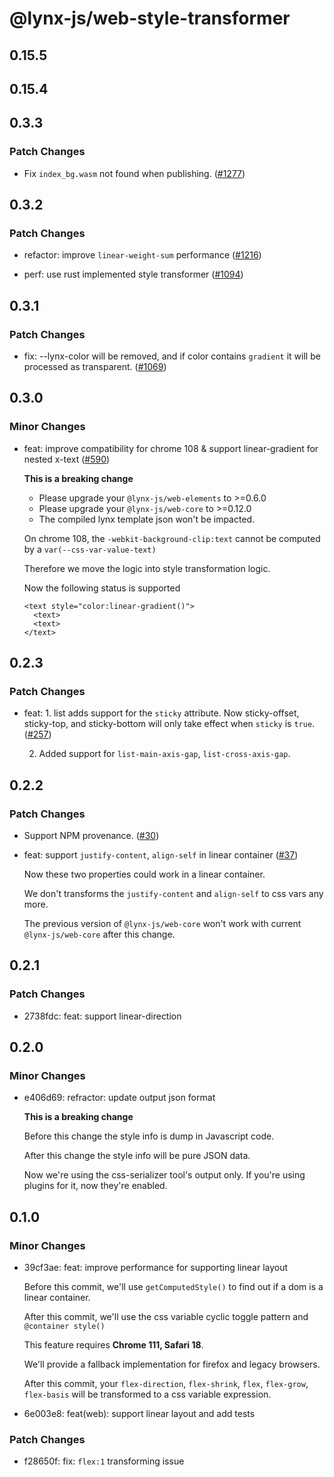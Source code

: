 # @lynx-js/web-style-transformer

## 0.15.5

## 0.15.4

## 0.3.3

### Patch Changes

- Fix `index_bg.wasm` not found when publishing. ([#1277](https://github.com/lynx-family/lynx-stack/pull/1277))

## 0.3.2

### Patch Changes

- refactor: improve `linear-weight-sum` performance ([#1216](https://github.com/lynx-family/lynx-stack/pull/1216))

- perf: use rust implemented style transformer ([#1094](https://github.com/lynx-family/lynx-stack/pull/1094))

## 0.3.1

### Patch Changes

- fix: --lynx-color will be removed, and if color contains `gradient` it will be processed as transparent. ([#1069](https://github.com/lynx-family/lynx-stack/pull/1069))

## 0.3.0

### Minor Changes

- feat: improve compatibility for chrome 108 & support linear-gradient for nested x-text ([#590](https://github.com/lynx-family/lynx-stack/pull/590))

  **This is a breaking change**

  - Please upgrade your `@lynx-js/web-elements` to >=0.6.0
  - Please upgrade your `@lynx-js/web-core` to >=0.12.0
  - The compiled lynx template json won't be impacted.

  On chrome 108, the `-webkit-background-clip:text` cannot be computed by a `var(--css-var-value-text)`

  Therefore we move the logic into style transformation logic.

  Now the following status is supported

  ```
  <text style="color:linear-gradient()">
    <text>
    <text>
  </text>
  ```

## 0.2.3

### Patch Changes

- feat: 1. list adds support for the `sticky` attribute. Now sticky-offset, sticky-top, and sticky-bottom will only take effect when `sticky` is `true`. ([#257](https://github.com/lynx-family/lynx-stack/pull/257))

  2. Added support for `list-main-axis-gap`, `list-cross-axis-gap`.

## 0.2.2

### Patch Changes

- Support NPM provenance. ([#30](https://github.com/lynx-family/lynx-stack/pull/30))

- feat: support `justify-content`, `align-self` in linear container ([#37](https://github.com/lynx-family/lynx-stack/pull/37))

  Now these two properties could work in a linear container.

  We don't transforms the `justify-content` and `align-self` to css vars any more.

  The previous version of `@lynx-js/web-core` won't work with current `@lynx-js/web-core` after this change.

## 0.2.1

### Patch Changes

- 2738fdc: feat: support linear-direction

## 0.2.0

### Minor Changes

- e406d69: refractor: update output json format

  **This is a breaking change**

  Before this change the style info is dump in Javascript code.

  After this change the style info will be pure JSON data.

  Now we're using the css-serializer tool's output only. If you're using plugins for it, now they're enabled.

## 0.1.0

### Minor Changes

- 39cf3ae: feat: improve performance for supporting linear layout

  Before this commit, we'll use `getComputedStyle()` to find out if a dom is a linear container.

  After this commit, we'll use the css variable cyclic toggle pattern and `@container style()`

  This feature requires **Chrome 111, Safari 18**.

  We'll provide a fallback implementation for firefox and legacy browsers.

  After this commit, your `flex-direction`, `flex-shrink`, `flex`, `flex-grow`, `flex-basis` will be transformed to a css variable expression.

- 6e003e8: feat(web): support linear layout and add tests

### Patch Changes

- f28650f: fix: `flex:1` transforming issue

